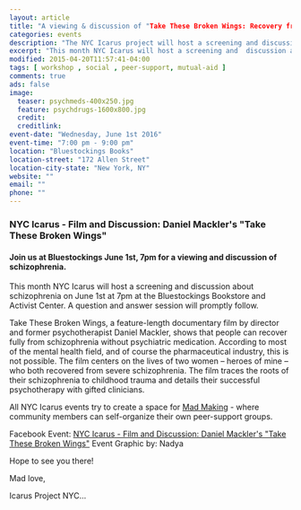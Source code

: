 ```yaml
---
layout: article
title: "A viewing & discussion of "Take These Broken Wings: Recovery from Schizophrenia without Medication"
categories: events
description: "The NYC Icarus project will host a screening and discussion about schizophrenia"
excerpt: "This month NYC Icarus will host a screening and  discussion about schizophrenia on June 1st at 7pm at the Bluestockings Bookstore and Activist Center.  A question and answer session will promptly follow." 
modified: 2015-04-20T11:57:41-04:00
tags: [ workshop , social , peer-support, mutual-aid ]
comments: true
ads: false
image:
  teaser: psychmeds-400x250.jpg
  feature: psychdrugs-1600x800.jpg
  credit: 
  creditlink: 
event-date: "Wednesday, June 1st 2016"
event-time: "7:00 pm - 9:00 pm"
location: "Bluestockings Books"
location-street: "172 Allen Street"
location-city-state: "New York, NY"
website: ""
email: ""
phone: ""
---
```

### NYC Icarus - Film and Discussion: Daniel Mackler's "Take These Broken Wings"

#### Join us at Bluestockings June 1st, 7pm for a viewing and discussion of schizophrenia.

This month NYC Icarus will host a screening and  discussion about schizophrenia on June 1st at 7pm at the Bluestockings Bookstore and Activist Center.  A question and answer session will promptly follow.  

Take These Broken Wings, a feature-length documentary film by director and former psychotherapist Daniel Mackler, shows that people can recover fully from schizophrenia without psychiatric medication.  According to most of the mental health field, and of course the pharmaceutical industry, this is not possible.  The film centers on the lives of two women – heroes of mine – who both recovered from severe schizophrenia.  The film traces the roots of their schizophrenia to childhood trauma and details their successful psychotherapy with gifted clinicians.

All NYC Icarus events try to create a space for [Mad Making](http://nycicarus.org/events/madmaking/) - where community members can self-organize their own peer-support groups.

Facebook Event: [NYC Icarus - Film and Discussion: Daniel Mackler's "Take These Broken Wings"](https://www.facebook.com/events/1100994866628366/) 
Event Graphic by: Nadya

Hope to see you there!

Mad love,

Icarus Project NYC...
